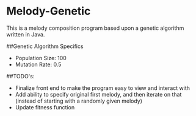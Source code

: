 # Melody-Genetic
This is a melody composition program based upon a genetic algorithm written in Java.

##Genetic Algorithm Specifics
- Population Size: 100
- Mutation Rate: 0.5

##TODO's:
- Finalize front end to make the program easy to view and interact with
- Add ability to specify original first melody, and then iterate on that (instead of starting with a randomly given melody)
- Update fitness function
